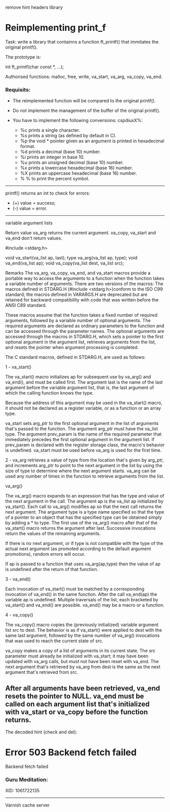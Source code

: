 remove hint
headers
library

# Reimplementing print_f 

Task: write a library that containns a function ft_printf() that immitates the original printf().

The prototype is:

int ft_printf(char const *, ...);

Authorised functions:
malloc, free, write, va_start, va_arg, va_copy, va_end.

### Requisits:

* The reimplemented function will be compared to the original printf().

* Do not implement the management of the buffer of the original printf().

* You have to implement the following conversions: cspdiuxX%:

    * %c prints a single character.
    * %s prints a string (as defined by default in C).
    * %p the void * pointer given as an argument is printed in hexadecimal format.
    * %d prints a decimal (base 10) number.
    * %i prints an integer in base 10.
    * %u prints an unsigned decimal (base 10) number.
    * %x prints a lowercase hexadecimal (base 16) number.
    * %X prints an uppercase hexadecimal (base 16) number.
    * % % to print the percent symbol.

---------------------------
printf() returns an int to check for errors:
* (+) value = success;
* (-) value = error.
-------------------
variable argument lists

Return value
va_arg returns the current argument. 
va_copy, va_start and va_end don't return values.

#include <stdarg.h>

void va_start(va_list ap, last);
type va_arg(va_list ap, type);
void va_end(va_list ap);
void va_copy(va_list dest, va_list src);


Remarks
The va_arg, va_copy, va_end, and va_start macros provide a portable way to access the arguments to a function when the function takes a variable number of arguments. There are two versions of the macros: The macros defined in STDARG.H (#include <stdarg.h>)conform to the ISO C99 standard; the macros defined in VARARGS.H are deprecated but are retained for backward compatibility with code that was written before the ANSI C89 standard.

These macros assume that the function takes a fixed number of required arguments, followed by a variable number of optional arguments. The required arguments are declared as ordinary parameters to the function and can be accessed through the parameter names. The optional arguments are accessed through the macros in STDARG.H, which sets a pointer to the first optional argument in the argument list, retrieves arguments from the list, and resets the pointer when argument processing is completed.

The C standard macros, defined in STDARG.H, are used as follows:

1 - va_start()

The va_start() macro initializes ap for subsequent use by va_arg() and va_end(), and must be called first.
The argument last is the name of the last argument before the variable argument list, that is, the last argument of which the calling function knows the type.

Because the address of this argument may be used in the va_start() macro, it should not be declared as a register variable, or as a function or an array type.

va_start sets arg_ptr to the first optional argument in the list of arguments that's passed to the function. The argument arg_ptr must have the va_list type. The argument prev_param is the name of the required parameter that immediately precedes the first optional argument in the argument list. If prev_param is declared with the register storage class, the macro's behavior is undefined. va_start must be used before va_arg is used for the first time.

2 - va_arg retrieves a value of type from the location that's given by arg_ptr, and increments arg_ptr to point to the next argument in the list by using the size of type to determine where the next argument starts. va_arg can be used any number of times in the function to retrieve arguments from the list.

va_arg()

The va_arg() macro expands to an expression that has the type and value of the next argument in the call. The argument ap is the va_list ap initialized by va_start(). Each call to va_arg() modifies ap so that the next call returns the next argument. The argument type is a type name specified so that the type of a pointer to an object that has the specified type can be obtained simply by adding a * to type.
The first use of the va_arg() macro after that of the va_start() macro returns the argument after last. Successive invocations return the values of the remaining arguments.

If there is no next argument, or if type is not compatible with the type of the actual next argument (as promoted according to the default argument promotions), random errors will occur.

If ap is passed to a function that uses va_arg(ap,type) then the value of ap is undefined after the return of that function.

3 - va_end()

Each invocation of va_start() must be matched by a corresponding invocation of va_end() in the same function. After the call va_end(ap) the variable ap is undefined. Multiple traversals of the list, each bracketed by va_start() and va_end() are possible. va_end() may be a macro or a function.

4 - va_copy()

The va_copy() macro copies the (previously initialized) variable argument list src to dest. The behavior is as if va_start() were applied to dest with the same last argument, followed by the same number of va_arg() invocations that was used to reach the current state of src.

va_copy makes a copy of a list of arguments in its current state. The src parameter must already be initialized with va_start; it may have been updated with va_arg calls, but must not have been reset with va_end. The next argument that's retrieved by va_arg from dest is the same as the next argument that's retrieved from src.

After all arguments have been retrieved, va_end resets the pointer to NULL. va_end must be called on each argument list that's initialized with va_start or va_copy before the function returns.
-------------------------

The decoded hint (check and del):

<!DOCTYPE html>
<html>
  <head>
    <title>503 Backend fetch failed</title>
  </head>
  <body>
    <h1>Error 503 Backend fetch failed</h1>
    <p>Backend fetch failed</p>
    <h3>Guru Meditation:</h3>
    <p>XID: 1061722135</p>
    <hr>
    <p>Varnish cache server</p>
  </body>
</html>

